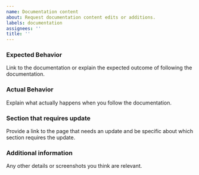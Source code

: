 ```yaml
---
name: Documentation content
about: Request documentation content edits or additions.
labels: documentation
assignees: ''
title: ''
---
```


### Expected Behavior

Link to the documentation or explain the expected outcome of following the documentation.

### Actual Behavior

Explain what actually happens when you follow the documentation.

### Section that requires update

Provide a link to the page that needs an update and be specific about which section requires the update.

### Additional information

Any other details or screenshots you think are relevant.
